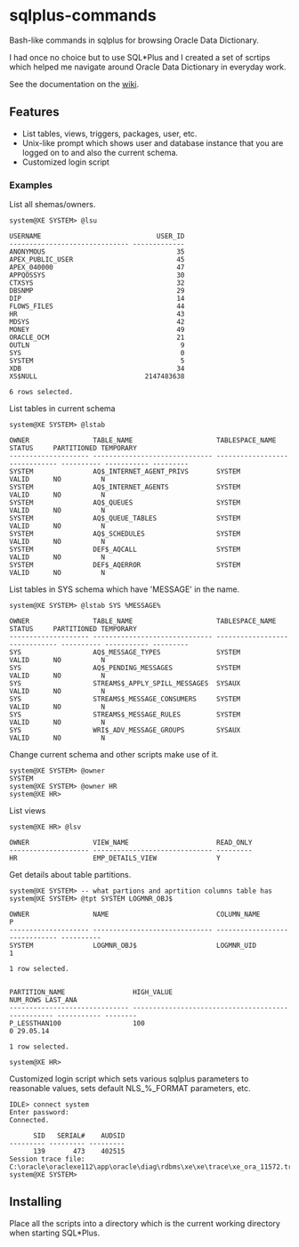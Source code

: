 # sqlplus-commands
Bash-like commands in sqlplus for browsing Oracle Data Dictionary.

I had once no choice but to use SQL*Plus and I created a set of scrtips which
helped me navigate around Oracle Data Dictionary in everyday work. 

See the documentation on the [wiki](https://github.com/trohr02/sqlplus-commands/wiki).

## Features

- List tables, views, triggers, packages, user, etc. 
- Unix-like prompt which shows user and database instance that you are logged on to and also the current schema.
- Customized login script

### Examples

List all shemas/owners.
```
system@XE SYSTEM> @lsu

USERNAME                             USER_ID
------------------------------ -------------
ANONYMOUS                                 35
APEX_PUBLIC_USER                          45
APEX_040000                               47
APPQOSSYS                                 30
CTXSYS                                    32
DBSNMP                                    29
DIP                                       14
FLOWS_FILES                               44
HR                                        43
MDSYS                                     42
MONEY                                     49
ORACLE_OCM                                21
OUTLN                                      9
SYS                                        0
SYSTEM                                     5
XDB                                       34
XS$NULL                           2147483638

6 rows selected.
```

List tables in current schema
```
system@XE SYSTEM> @lstab

OWNER                TABLE_NAME                     TABLESPACE_NAME                STATUS     PARTITIONED TEMPORARY
-------------------- ------------------------------ ------------------------------ ---------- ----------- ---------
SYSTEM               AQ$_INTERNET_AGENT_PRIVS       SYSTEM                         VALID      NO          N
SYSTEM               AQ$_INTERNET_AGENTS            SYSTEM                         VALID      NO          N
SYSTEM               AQ$_QUEUES                     SYSTEM                         VALID      NO          N
SYSTEM               AQ$_QUEUE_TABLES               SYSTEM                         VALID      NO          N
SYSTEM               AQ$_SCHEDULES                  SYSTEM                         VALID      NO          N
SYSTEM               DEF$_AQCALL                    SYSTEM                         VALID      NO          N
SYSTEM               DEF$_AQERROR                   SYSTEM                         VALID      NO          N
```

List tables in SYS schema which have 'MESSAGE' in the name.
```
system@XE SYSTEM> @lstab SYS %MESSAGE%

OWNER                TABLE_NAME                     TABLESPACE_NAME                STATUS     PARTITIONED TEMPORARY
-------------------- ------------------------------ ------------------------------ ---------- ----------- ---------
SYS                  AQ$_MESSAGE_TYPES              SYSTEM                         VALID      NO          N
SYS                  AQ$_PENDING_MESSAGES           SYSTEM                         VALID      NO          N
SYS                  STREAMS$_APPLY_SPILL_MESSAGES  SYSAUX                         VALID      NO          N
SYS                  STREAMS$_MESSAGE_CONSUMERS     SYSTEM                         VALID      NO          N
SYS                  STREAMS$_MESSAGE_RULES         SYSTEM                         VALID      NO          N
SYS                  WRI$_ADV_MESSAGE_GROUPS        SYSAUX                         VALID      NO          N
```

Change current schema and other scripts make use of it.
```
system@XE SYSTEM> @owner
SYSTEM
system@XE SYSTEM> @owner HR
system@XE HR>
```

List views 
```
system@XE HR> @lsv

OWNER                VIEW_NAME                      READ_ONLY
-------------------- ------------------------------ ---------
HR                   EMP_DETAILS_VIEW               Y
```

Get details about table partitions.
```
system@XE SYSTEM> -- what partions and aprtition columns table has
system@XE SYSTEM> @tpt SYSTEM LOGMNR_OBJ$

OWNER                NAME                           COLUMN_NAME                             P
-------------------- ------------------------------ ------------------------------ ----------
SYSTEM               LOGMNR_OBJ$                    LOGMNR_UID                              1

1 row selected.


PARTITION_NAME                 HIGH_VALUE                                            NUM_ROWS LAST_ANA
------------------------------ -------------------------------------------------- ----------- --------
P_LESSTHAN100                  100                                                          0 29.05.14

1 row selected.

system@XE HR>
```

Customized login script which sets various sqlplus parameters to reasonable values, 
sets default NLS_%_FORMAT parameters, etc.
```
IDLE> connect system
Enter password:
Connected.

      SID   SERIAL#    AUDSID
--------- --------- ---------
      139       473    402515
Session trace file: C:\oracle\oraclexe112\app\oracle\diag\rdbms\xe\xe\trace\xe_ora_11572.trc
system@XE SYSTEM>
```

## Installing

Place all the scripts into a directory which is the current working directory when starting SQL*Plus.



